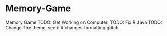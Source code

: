 Memory-Game
===========

Memory Game
TODO: Get Working on Computer.
TODO: Fix R.Java
TODO: Change The theme, see if it changes formatting glitch.
